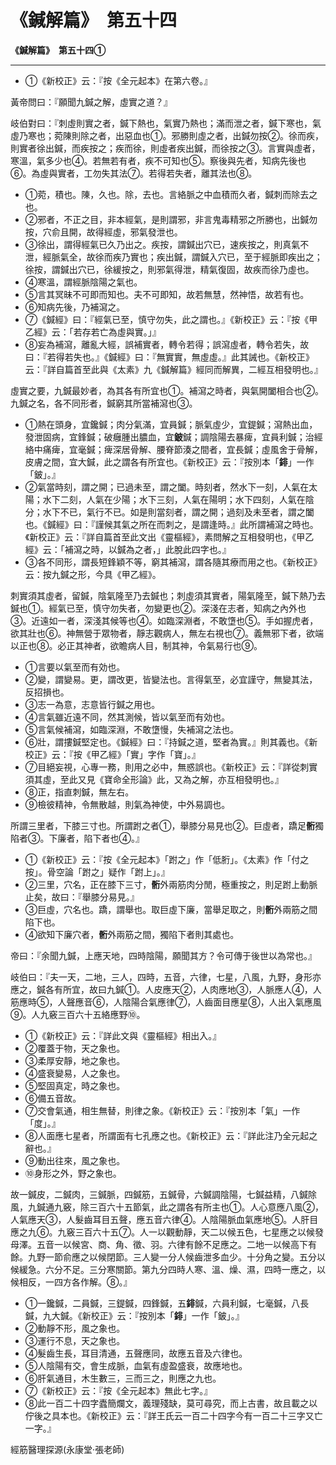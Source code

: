 # 《鍼解篇》　第五十四



**《鍼解篇》　第五十四①**


---
- ①《新校正》云：『按《全元起本》在第六卷。』


黃帝問曰：『願聞九鍼之解，虛實之道？』


岐伯對曰：『刺虛則實之者，鍼下熱也，氣實乃熱也；滿而泄之者，鍼下寒也，氣虛乃寒也；菀陳則除之者，出惡血也①。邪勝則虛之者，出鍼勿按②。徐而疾，則實者徐出鍼，而疾按之；疾而徐，則虛者疾出鍼，而徐按之③。言實與虛者，寒溫，氣多少也④。若無若有者，疾不可知也⑤。察後與先者，知病先後也⑥。為虛與實者，工勿失其法⑦。若得若失者，離其法也⑧。
- ①菀，積也。陳，久也。除，去也。言絡脈之中血積而久者，鍼刺而除去之也。
- ②邪者，不正之目，非本經氣，是則謂邪，非言鬼毒精邪之所勝也，出鍼勿按，穴俞且開，故得經虛，邪氣發泄也。
- ③徐出，謂得經氣已久乃出之。疾按，謂鍼出穴已，速疾按之，則真氣不泄，經脈氣全，故徐而疾乃實也；疾出鍼，謂鍼入穴已，至于經脈即疾出之；徐按，謂鍼出穴已，徐緩按之，則邪氣得泄，精氣復固，故疾而徐乃虛也。
- ④寒溫，謂經脈陰陽之氣也。
- ⑤言其冥昧不可即而知也。夫不可即知，故若無慧，然神悟，故若有也。
- ⑥知病先後，乃補瀉之。
- ⑦《鍼經》曰：『經氣已至，慎守勿失，此之謂也。』《新校正》云：『按《甲乙經》云：「若存若亡為虛與實。」』
- ⑧妄為補瀉，離亂大經，誤補實者，轉令若得；誤瀉虛者，轉令若失，故曰：『若得若失也。』《鍼經》曰：『無實實，無虛虛。』此其誡也。《新校正》云：『詳自篇首至此與《太素》九《鍼解篇》經同而解異，二經互相發明也。』


虛實之要，九鍼最妙者，為其各有所宜也①。補瀉之時者，與氣開闔相合也②。九鍼之名，各不同形者，鍼窮其所當補瀉也③。
- ①熱在頭身，宜鑱鍼；肉分氣滿，宜員鍼；脈氣虛少，宜鍉鍼；瀉熱出血，發泄固病，宜鋒鍼；破癰腫出膿血，宜**鈹**鍼；調陰陽去暴痺，宜員利鍼；治經絡中痛痺，宜毫鍼；痺深居骨解、腰脊節湊之間者，宜長鍼；虛風舍于骨解，皮膚之間，宜大鍼，此之謂各有所宜也。《新校正》云：『按別本「**䤵**」一作「鈹」。』
- ②氣當時刻，謂之開；已過未至，謂之闔。時刻者，然水下一刻，人氣在太陽；水下二刻，人氣在少陽；水下三刻，人氣在陽明；水下四刻，人氣在陰分；水下不已，氣行不已。如是則當刻者，謂之開；過刻及未至者，謂之闔也。《鍼經》曰：『謹候其氣之所在而刺之，是謂逢時。』此所謂補瀉之時也。《新校正》云：『詳自篇首至此文出《靈樞經》，素問解之互相發明也，《甲乙經》云：「補瀉之時，以鍼為之者，」此脫此四字也。』
- ③各不同形，謂長短鋒穎不等，窮其補瀉，謂各隨其療而用之也。《新校正》云：按九鍼之形，今具《甲乙經》。


刺實須其虛者，留鍼，陰氣隆至乃去鍼也；刺虛須其實者，陽氣隆至，鍼下熱乃去鍼也①。經氣已至，慎守勿失者，勿變更也②。深淺在志者，知病之內外也③。近遠如一者，深淺其候等也④。如臨深淵者，不敢墯也⑤。手如握虎者，欲其壯也⑥。神無營于眾物者，靜志觀病人，無左右視也⑦。義無邪下者，欲端以正也⑧。必正其神者，欲瞻病人目，制其神，令氣易行也⑨。
- ①言要以氣至而有効也。
- ②變，謂變易。更，謂改更，皆變法也。言得氣至，必宜謹守，無變其法，反招損也。
- ③志一為意，志意皆行鍼之用也。
- ④言氣雖近遠不同，然其測候，皆以氣至而有効也。
- ⑤言氣候補瀉，如臨深淵，不敢墯慢，失補瀉之法也。
- ⑥壯，謂摟鍼堅定也。《鍼經》曰：『持鍼之道，堅者為實。』則其義也。《新校正》云：『按《甲乙經》「實」字作「寶」。』
- ⑦目絕妄視，心專一務，則用之必中，無惑誤也。《新校正》云：『詳從刺實須其虛，至此又見《寶命全形論》此，又為之解，亦互相發明也。』
- ⑧正，指直刺鍼，無左右。
- ⑨檢彼精神，令無散越，則氣為神使，中外易調也。


所謂三里者，下膝三寸也。所謂跗之者①，舉膝分易見也②。巨虛者，蹻足**䯒**獨陷者③。下廉者，陷下者也④。』
- ①《新校正》云：『按《全元起本》「跗之」作「低胻」。《太素》作「付之按」。骨空論「跗之」疑作「跗上」。』
- ②三里，穴名，正在膝下三寸，**䯒**外兩筋肉分閒，極重按之，則足跗上動脈止矣，故曰：『舉膝分易見。』
- ③巨虛，穴名也。蹻，謂舉也。取巨虛下廉，當舉足取之，則**䯒**外兩筋之間陷下也。
- ④欲知下廉穴者，**䯒**外兩筋之間，獨陷下者則其處也。


帝曰：『余聞九鍼，上應天地，四時陰陽，願聞其方？令可傳于後世以為常也。』


岐伯曰：『夫一天，二地，三人，四時，五音，六律，七星，八風，九野，身形亦應之，鍼各有所宜，故曰九鍼①。人皮應天②，人肉應地③，人脈應人④，人筋應時⑤，人聲應音⑥，人陰陽合氣應律⑦，人齒面目應星⑧，人出入氣應風⑨。人九竅三百六十五絡應野⑩。
- ①《新校正》云：『詳此文與《靈樞經》相出入。』
- ②覆蓋于物，天之象也。
- ③柔厚安靜，地之象也。
- ④盛衰變易，人之象也。
- ⑤堅固真定，時之象也。
- ⑥備五音故。
- ⑦交會氣通，相生無替，則律之象。《新校正》云：『按別本「氣」一作「度」。』
- ⑧人面應七星者，所謂面有七孔應之也。《新校正》云：『詳此注乃全元起之辭也。』
- ⑨動出往來，風之象也。
- ⑩身形之外，野之象也。


故一鍼皮，二鍼肉，三鍼脈，四鍼筋，五鍼骨，六鍼調陰陽，七鍼益精，八鍼除風，九鍼通九竅，除三百六十五節氣，此之謂各有所主也①。人心意應八風②，人氣應天③，人髮齒耳目五聲，應五音六律④。人陰陽脈血氣應地⑤。人肝目應之九⑥。九竅三百六十五⑦。人一以觀動靜，天二以候五色，七星應之以候發母澤。五音一以候宮、商、角、徵、羽。六律有餘不足應之。二地一以候高下有餘。九野一節俞應之以候閉節。三人變一分人候齒泄多血少。十分角之變。五分以候緩急。六分不足。三分寒關節。第九分四時人寒、溫、燥、濕，四時一應之，以候相反，一四方各作解。⑧。』
- ①一鑱鍼，二員鍼，三鍉鍼，四鋒鍼，五**䤵**鍼，六員利鍼，七毫鍼，八長鍼，九大鍼。《新校正》云：『按別本「**䤵**」一作「鈹」。』
- ②動靜不形，風之象也。
- ③運行不息，天之象也。
- ④髮齒生長，耳目清通，五聲應同，故應五音及六律也。
- ⑤人陰陽有交，會生成脈，血氣有虛盈盛衰，故應地也。
- ⑥肝氣通目，木生數三，三而三之，則應之九也。
- ⑦《新校正》云：『按《全元起本》無此七字。』
- ⑧此一百二十四字蠹簡爛文，義理殘缺，莫可尋究，而上古書，故且載之以佇後之具本也。《新校正》云：『詳王氏云一百二十四字今有一百二十三字又亡一字。』


經筋醫理探源(永康堂‧張老師)



